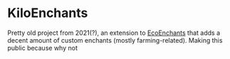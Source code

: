 # KiloEnchants
Pretty old project from 2021(?), an extension to [EcoEnchants](https://github.com/Auxilor/EcoEnchants) that adds a decent amount of custom enchants (mostly farming-related). Making this public because why not
